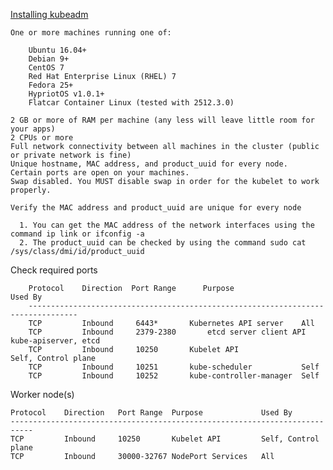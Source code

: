 
[Installing kubeadm](https://kubernetes.io/docs/setup/production-environment/tools/kubeadm/install-kubeadm/)
    
    One or more machines running one of:
    
        Ubuntu 16.04+
        Debian 9+
        CentOS 7
        Red Hat Enterprise Linux (RHEL) 7
        Fedora 25+
        HypriotOS v1.0.1+
        Flatcar Container Linux (tested with 2512.3.0)
        
    2 GB or more of RAM per machine (any less will leave little room for your apps)
    2 CPUs or more
    Full network connectivity between all machines in the cluster (public or private network is fine)
    Unique hostname, MAC address, and product_uuid for every node.
    Certain ports are open on your machines.
    Swap disabled. You MUST disable swap in order for the kubelet to work properly.

    Verify the MAC address and product_uuid are unique for every node

      1. You can get the MAC address of the network interfaces using the command ip link or ifconfig -a
      2. The product_uuid can be checked by using the command sudo cat /sys/class/dmi/id/product_uuid
      
  Check required ports
  
        Protocol	Direction  Port Range	   Purpose	                 Used By
        ---------------------------------------------------------------------------------
        TCP	        Inbound	    6443*	    Kubernetes API server	 All
        TCP	        Inbound	    2379-2380	    etcd server client API	 kube-apiserver, etcd
        TCP	        Inbound	    10250	    Kubelet API	                 Self, Control plane
        TCP	        Inbound	    10251	    kube-scheduler	         Self
        TCP	        Inbound	    10252	    kube-controller-manager	 Self
    
 Worker node(s)

    Protocol	Direction	Port Range	Purpose	            Used By
    ---------------------------------------------------------------------------
    TCP	        Inbound	    10250	    Kubelet API	        Self, Control plane
    TCP	        Inbound	    30000-32767	NodePort Services	All
